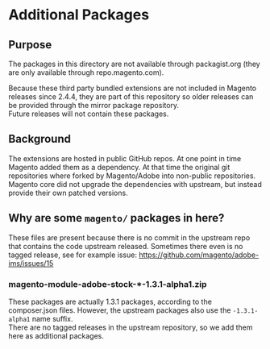 # Additional Packages

## Purpose

The packages in this directory are not available through packagist.org (they are only available through repo.magento.com).

Because these third party bundled extensions are not included in Magento releases since 2.4.4, they are part of
this repository so older releases can be provided through the mirror package repository.  
Future releases will not contain these packages.

## Background

The extensions are hosted in public GitHub repos. At one point in time Magento added them as a dependency.
At that time the original git repositories where forked by Magento/Adobe into non-public repositories.  
Magento core did not upgrade the dependencies with upstream, but instead provide their own patched versions.

## Why are some `magento/` packages in here?

These files are present because there is no commit in the upstream repo that contains the code upstream released.
Sometimes there even is no tagged release, see for example issue: https://github.com/magento/adobe-ims/issues/15

### magento-module-adobe-stock-*-1.3.1-alpha1.zip
These packages are actually 1.3.1 packages, according to the composer.json files.
However, the upstream packages also use the `-1.3.1-alpha1` name suffix.  
There are no tagged releases in the upstream repository, so we add them here as additional packages.

